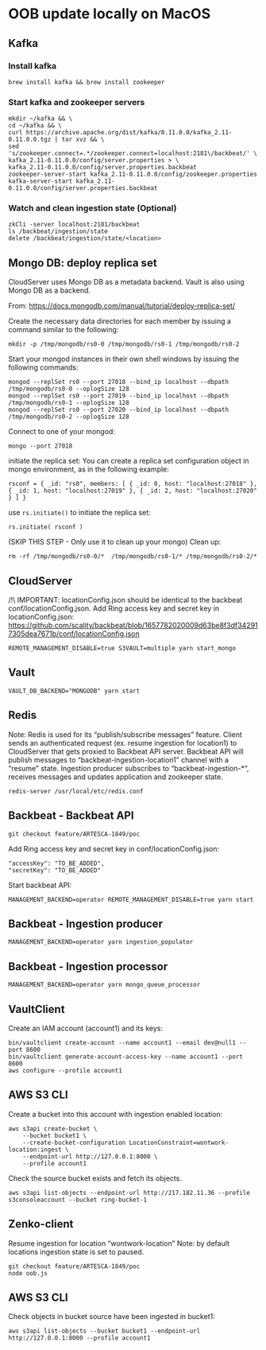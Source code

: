 <!-- markdownlint-disable MD013 -->

# OOB update locally on MacOS

## Kafka

### Install kafka

```
brew install kafka && brew install zookeeper
```

### Start kafka and zookeeper servers

```
mkdir ~/kafka && \
cd ~/kafka && \
curl https://archive.apache.org/dist/kafka/0.11.0.0/kafka_2.11-0.11.0.0.tgz | tar xvz && \
sed 's/zookeeper.connect=.*/zookeeper.connect=localhost:2181\/backbeat/' \
kafka_2.11-0.11.0.0/config/server.properties > \
kafka_2.11-0.11.0.0/config/server.properties.backbeat
zookeeper-server-start kafka_2.11-0.11.0.0/config/zookeeper.properties
kafka-server-start kafka_2.11-0.11.0.0/config/server.properties.backbeat
```

### Watch and clean ingestion state (Optional)

```
zkCli -server localhost:2181/backbeat
ls /backbeat/ingestion/state
delete /backbeat/ingestion/state/<location>
```

## Mongo DB: deploy replica set

CloudServer uses Mongo DB as a metadata backend.
Vault is also using Mongo DB as a backend.

From: https://docs.mongodb.com/manual/tutorial/deploy-replica-set/

Create the necessary data directories for each member by issuing a
command similar to the following:

```
mkdir -p /tmp/mongodb/rs0-0 /tmp/mongodb/rs0-1 /tmp/mongodb/rs0-2
```

Start your mongod instances in their own shell windows by issuing the following commands:

```
mongod --replSet rs0 --port 27018 --bind_ip localhost --dbpath /tmp/mongodb/rs0-0 --oplogSize 128
mongod --replSet rs0 --port 27019 --bind_ip localhost --dbpath /tmp/mongodb/rs0-1 --oplogSize 128
mongod --replSet rs0 --port 27020 --bind_ip localhost --dbpath /tmp/mongodb/rs0-2 --oplogSize 128
```

Connect to one of your mongod:

```
mongo --port 27018
```

initiate the replica set:
You can create a replica set configuration object in mongo environment,
as in the following example:

```
rsconf = { _id: "rs0", members: [ { _id: 0, host: "localhost:27018" }, { _id: 1, host: "localhost:27019" }, { _id: 2, host: "localhost:27020" } ] }
```

use `rs.initiate()` to initiate the replica set:

```
rs.initiate( rsconf )
```

(SKIP THIS STEP - Only use it to clean up your mongo) Clean up:

```
rm -rf /tmp/mongodb/rs0-0/*  /tmp/mongodb/rs0-1/* /tmp/mongodb/rs0-2/*
```

## CloudServer

/!\ IMPORTANT: locationConfig.json should be identical to the backbeat conf/locationConfig.json.
Add Ring access key and secret key in locationConfig.json:
https://github.com/scality/backbeat/blob/1657782020009d63be8f3df342917305dea7671b/conf/locationConfig.json

```
REMOTE_MANAGEMENT_DISABLE=true S3VAULT=multiple yarn start_mongo
```

## Vault

```
VAULT_DB_BACKEND="MONGODB" yarn start
```

## Redis

Note: Redis is used for its “publish/subscribe messages” feature.
Client sends an authenticated request (ex. resume ingestion for location1)
to CloudServer that gets proxied to Backbeat API server.
Backbeat API will publish messages to “backbeat-ingestion-location1”
channel with a “resume” state. Ingestion producer subscribes
to “backbeat-ingestion-*”, receives messages and updates application and zookeeper state.

```
redis-server /usr/local/etc/redis.conf
```

## Backbeat - Backbeat API

```
git checkout feature/ARTESCA-1849/poc
```

Add Ring access key and secret key in conf/locationConfig.json:

```
"accessKey": "TO_BE_ADDED",
"secretKey": "TO_BE_ADDED"
```

Start backbeat API:

```
MANAGEMENT_BACKEND=operator REMOTE_MANAGEMENT_DISABLE=true yarn start
```

## Backbeat - Ingestion producer

```
MANAGEMENT_BACKEND=operator yarn ingestion_populator
```

## Backbeat - Ingestion processor

```
MANAGEMENT_BACKEND=operator yarn mongo_queue_processor
```

## VaultClient

Create an IAM account (account1) and its keys:

```
bin/vaultclient create-account --name account1 --email dev@null1 --port 8600
bin/vaultclient generate-account-access-key --name account1 --port 8600
aws configure --profile account1
```

## AWS S3 CLI

Create a bucket into this account with ingestion enabled location:

```
aws s3api create-bucket \
    --bucket bucket1 \
    --create-bucket-configuration LocationConstraint=wontwork-location:ingest \
    --endpoint-url http://127.0.0.1:8000 \
    --profile account1
```

Check the source bucket exists and fetch its objects.

```
aws s3api list-objects --endpoint-url http://217.182.11.36 --profile s3consoleaccount --bucket ring-bucket-1
```

## Zenko-client

Resume ingestion for location “wontwork-location”
Note: by default locations ingestion state is set to paused.

```
git checkout feature/ARTESCA-1849/poc
node oob.js
```

## AWS S3 CLI

Check objects in bucket source have been ingested in bucket1:

```
aws s3api list-objects --bucket bucket1 --endpoint-url http://127.0.0.1:8000 --profile account1
```
